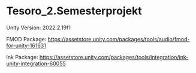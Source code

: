 # Tesoro_2.Semesterprojekt

Unity Version: 2022.2.19f1

FMOD Package: https://assetstore.unity.com/packages/tools/audio/fmod-for-unity-161631

Ink Package: https://assetstore.unity.com/packages/tools/integration/ink-unity-integration-60055
